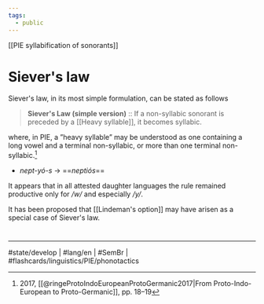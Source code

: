 ```yaml
---
tags:
  - public
---
```

[[PIE syllabification of sonorants]]
# Siever's law
Siever's law, in its most simple formulation, can be stated as follows
>   **Siever's Law (simple version)** :: If a non-syllabic sonorant is preceded by a [[Heavy syllable]], it becomes syllabic.
<!--SR:!2023-11-29,80,190-->

where, in PIE, a ”heavy syllable” may be understood as one containing a long vowel and a terminal non-syllabic, 
or more than one terminal non-syllabic.[^2017]

[^2017]: 2017, [[@ringeProtoIndoEuropeanProtoGermanic2017|From Proto-Indo-European to Proto-Germanic]], pp. 18–19

- <em class="recon">nept-yó-s</em> → ==<em class="recon">neptiós</em>==
<!--SR:!2023-12-16,106,246-->

It appears that in all attested daughter languages the rule remained productive only for <em class="recon">/w/</em> and especially <em class="recon">/y/</em>.

It has been proposed that [[Lindeman's option]] may have arisen as a special case of Siever's law.

#
---
#state/develop | #lang/en | #SemBr | #flashcards/linguistics/PIE/phonotactics 
